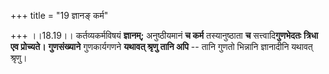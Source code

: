 +++
title = "19 ज्ञानङ् कर्म"

+++
।।18.19।। कर्तव्यकर्मविषयं **ज्ञानम्;** अनुष्ठीयमानं **च कर्म**
तस्यानुष्ठाता **च** सत्त्वादि**गुणभेदतः** **त्रिधा एव प्रोच्यते।**
**गुणसंख्याने** गुणकार्यगणने **यथावत् श्रृणु तानि अपि** -- तानि गुणतो
भिन्नानि ज्ञानादीनि यथावत् श्रृणु।

